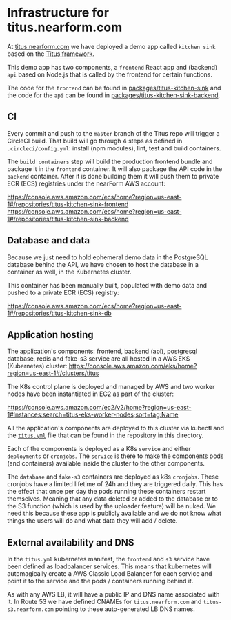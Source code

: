 # Infrastructure for titus.nearform.com

At [titus.nearform.com](https://titus.nearform.com) we have deployed a demo app
called `kitchen sink` based on the [Titus framework](https://github.com/nearform/titus).

This demo app has two components, a `frontend` React app and (backend) `api`
based on Node.js that is called by the frontend for certain functions.

The code for the `frontend` can be found in [packages/titus-kitchen-sink](https://github.com/nearform/titus/tree/master/packages/titus-kitchen-sink)
and the code for the `api` can be found in [packages/titus-kitchen-sink-backend](https://github.com/nearform/titus/tree/master/packages/titus-kitchen-sink-backend).

## CI

Every commit and push to the `master` branch of the Titus repo will trigger a
CircleCI build. That build will go through 4 steps as defined in `.circleci/config.yml`:
install (npm modules), lint, test and build containers.

The `build containers` step will build the production frontend bundle and package it
in the `frontend` container. It will also package the API code in the `backend` container.
After it is done building them it will push them to private ECR (ECS) registries under
the nearForm AWS account:

https://console.aws.amazon.com/ecs/home?region=us-east-1#/repositories/titus-kitchen-sink-frontend
https://console.aws.amazon.com/ecs/home?region=us-east-1#/repositories/titus-kitchen-sink-backend

## Database and data

Because we just need to hold ephemeral demo data in the PostgreSQL database behind
the API, we have chosen to host the database in a container as well, in the Kubernetes cluster.

This container has been manually built, populated with demo data and pushed to a
private ECR (ECS) registry:

https://console.aws.amazon.com/ecs/home?region=us-east-1#/repositories/titus-kitchen-sink-db

## Application hosting

The application's components: frontend, backend (api), postgresql database, redis
and fake-s3 service are all hosted in a AWS EKS (Kubernetes) cluster: https://console.aws.amazon.com/eks/home?region=us-east-1#/clusters/titus

The K8s control plane is deployed and managed by AWS and two worker nodes have been
instantiated in EC2 as part of the cluster:

https://console.aws.amazon.com/ec2/v2/home?region=us-east-1#Instances:search=titus-eks-worker-nodes;sort=tag:Name

All the application's components are deployed to this cluster via kubectl and the
[`titus.yml`](https://github.com/nearform/titus/blob/master/kubernetes/titus.yaml) file
that can be found in the repository in this directory.

Each of the components is deployed as a K8s `service` and either `deployments` or
`cronjobs`. The `service` is there to make the components pods (and containers) available
inside the cluster to the other components.

The `database` and `fake-s3` containers are deployed as k8s `cronjobs`. These cronjobs
have a limited lifetime of 24h and they are triggered daily. This has the effect that
once per day the pods running these containers restart themselves. Meaning that any
data deleted or added to the database or to the S3 function (which is used by the
uploader feature) will be nuked. We need this because these app is publicly available
and we do not know what things the users will do and what data they will add / delete.

## External availability and DNS

In the `titus.yml` kubernetes manifest, the `frontend` and `s3` service have been
defined as loadbalancer services. This means that kubernetes will automagically
create a AWS Classic Load Balancer for each service and point it to the service and
the pods / containers running behind it.

As with any AWS LB, it will have a public IP and DNS name associated with it.
In Route 53 we have defined CNAMEs for `titus.nearform.com` and `titus-s3.nearform.com`
pointing to these auto-generated LB DNS names.
